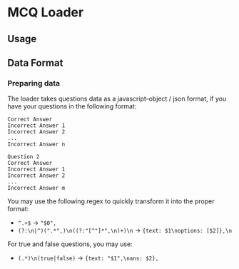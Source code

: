 # MCQ Loader

## Usage

## Data Format

### Preparing data
The loader takes questions data as a javascript-object / json format, if you have your questions in the following format:
```Question 1
Correct Answer
Incorrect Answer 1
Incorrect Answer 2
...
Incorrect Answer n

Question 2
Correct Answer
Incorrect Answer 1
Incorrect Answer 2
...
Incorrect Answer m
```

You may use the following regex to quickly transform it into the proper format:
* `^.+$` -> `"$0",`
* `(?:\n|^)(".*",)\n((?:"[^"]*",\n)+)\n` -> `{text: $1\noptions: [$2]},\n`

For true and false questions, you may use:
* `(.*)\n(true|false)` -> `{text: "$1",\nans: $2},`
